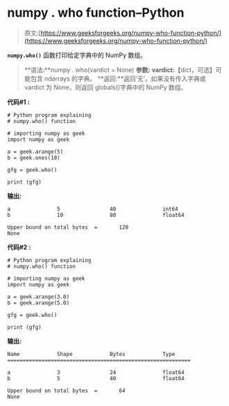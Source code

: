 # numpy . who function–Python

> 原文:[https://www.geeksforgeeks.org/numpy-who-function-python/](https://www.geeksforgeeks.org/numpy-who-function-python/)

**`numpy.who()`** 函数打印给定字典中的 NumPy 数组。

> **语法:**numpy . who(vardict = None)
> **参数:**
> **vardict:**【dict，可选】可能包含 ndarrays 的字典。
> **返回:**返回‘无’。如果没有传入字典或 vardict 为 None，则返回 globals()字典中的 NumPy 数组。

**代码#1 :**

```
# Python program explaining
# numpy.who() function

# importing numpy as geek 
import numpy as geek 

a = geek.arange(5)
b = geek.ones(10)

gfg = geek.who()

print (gfg)
```

**输出:**

```
a               5                40               int64
b               10               80               float64

Upper bound on total bytes  =       120
None

```

**代码#2 :**

```
# Python program explaining
# numpy.who() function

# importing numpy as geek 
import numpy as geek 

a = geek.arange(3.0)
b = geek.arange(5.0)

gfg = geek.who()

print (gfg)
```

**输出:**

```
Name            Shape            Bytes            Type
===========================================================

a               3                24               float64
b               5                40               float64

Upper bound on total bytes  =       64
None

```